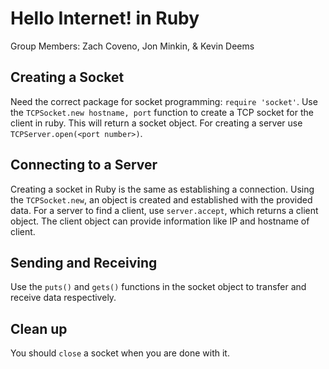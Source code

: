 # Hello Internet! in Ruby

Group Members:
Zach Coveno, Jon Minkin, & Kevin Deems

## Creating a Socket

Need the correct package for socket programming: `require 'socket'`.
Use the `TCPSocket.new hostname, port` function to create a TCP socket for the client in ruby. This will return a socket object.
For creating a server use `TCPServer.open(<port number>)`.

## Connecting to a Server

Creating a socket in Ruby is the same as establishing a connection. Using the `TCPSocket.new`, an object is created and established with the provided data.
For a server to find a client, use `server.accept`, which returns a client object. The client object can provide information like IP and hostname of client.

## Sending and Receiving

Use the `puts()` and `gets()` functions in the socket object to transfer and receive data respectively.

## Clean up

You should `close` a socket when you are done with it.

